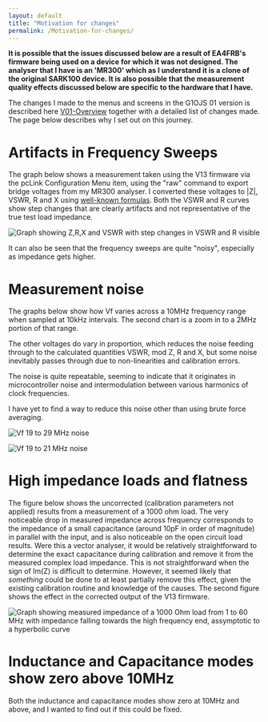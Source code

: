 ```yaml
---
layout: default
title: "Motivation for changes"
permalink: /Motivation-for-changes/
---
```


**It is possible that the issues discussed below are a result of EA4FRB's firmware being used on a device for which it was not designed. The analyser that I have is an 'MR300' which as I understand it is a clone of the original SARK100 device. It is also possible that the measurement quality effects discussed below are specific to the hardware that I have.**

The changes I made to the menus and screens in the G1OJS 01 version is described here [V01-Overview](https://g1ojs.github.io/G1OJS-MR300-SARK100-Firmware//V01-Overview/) together with a detailed list of changes made. The page below describes why I set out on this journey.

# Artifacts in Frequency Sweeps
The graph below shows a measurement taken using the V13 firmware via the pcLink Configuration Menu item, using the "raw" command to export bridge voltages from my MR300 analyser. I converted these voltages to |Z|, VSWR, R and X using [well-known formulas](https://g1ojs.github.io/G1OJS-MR300-SARK100-Firmware/BridgeVoltagesToImpedance//). Both the VSWR and R curves show step changes that are clearly artifacts and not representative of the true test load impedance. 
   
![Graph showing Z,R,X and VSWR with step changes in VSWR and R visible](https://g1ojs.github.io/G1OJS-MR300-SARK100-Firmware/assets/img/VSWR%2C%20_Z_%2C%20R%20and%20X%20Test%20Load%20V13.png)

It can also be seen that the frequency sweeps are quite "noisy", especially as impedance gets higher.

# Measurement noise
The graphs below show how Vf varies across a 10MHz frequency range when sampled at 10kHz intervals. The second chart is a zoom in to a 2MHz portion of that range.

The other voltages do vary in proportion, which reduces the noise feeding through to the calculated quantities VSWR, mod Z, R and X, but some noise inevitably passes through due to non-linearities and calibration errors.

The noise is quite repeatable, seeming to indicate that it originates in microcontroller noise and intermodulation between various harmonics of clock frequencies.

I have yet to find a way to reduce this noise other than using brute force averaging. 

![Vf 19 to 29 MHz noise](https://g1ojs.github.io/G1OJS-MR300-SARK100-Firmware/assets/img/Vf%20with%20274%20ohm%20load%20-%2010MHz.png)

![Vf 19 to 21 MHz noise](https://g1ojs.github.io/G1OJS-MR300-SARK100-Firmware/assets/img/Vf%20with%20274%20ohm%20load%20-%202MHz.png)


# High impedance loads and flatness
The figure below shows the uncorrected (calibration parameters not applied) results from a measurement of a 1000 ohm load. The very noticeable drop in measured impedance across frequency corresponds to the impedance of a small capacitance (around 10pF in order of magnitude) in parallel with the input, and is also noticeable on the open circuit load results. Were this a vector analyser, it would be relatively straightforward to determine the exact capacitance during calibration and remove it from the measured complex load impedance. This is not straightforward when the sign of Im(Z) is difficult to determine. However, it seemed likely that *something* could be done to at least partially remove this effect, given the existing calibration routine and knowledge of the causes. The second figure shows the effect in the corrected output of the V13 firmware.

![Graph showing measured impedance of a 1000 Ohm load from 1 to 60 MHz with impedance falling towards the high frequency end, assymptotic to a hyperbolic curve](https://g1ojs.github.io/G1OJS-MR300-SARK100-Firmware/assets/img/Z%20for%201000%20Ohm%20load%20V13%20firmware.png)

# Inductance and Capacitance modes show zero above 10MHz
Both the inductance and capacitance modes show zero at 10MHz and above, and I wanted to find out if this could be fixed.

